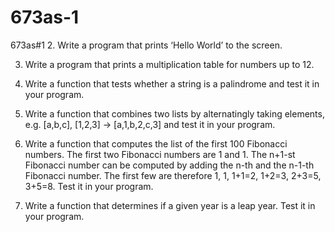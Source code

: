 # 673as-1
673as#1
2.	Write a program that prints ‘Hello World’ to the screen.

3.	Write a program that prints a multiplication table for numbers up to 12.

4.	Write a function that tests whether a string is a palindrome and test it in your program.

5.	Write a function that combines two lists by alternatingly taking elements, e.g. [a,b,c], [1,2,3] → [a,1,b,2,c,3] and test it in your program.

6.	Write a function that computes the list of the first 100 Fibonacci numbers. The first two Fibonacci numbers are 1 and 1. The n+1-st Fibonacci number can be computed by adding the n-th and the n-1-th Fibonacci number. The first few are therefore 1, 1, 1+1=2, 1+2=3, 2+3=5, 3+5=8. Test it in your program.

7.	Write a function that determines if a given year is a leap year. Test it in your program.

